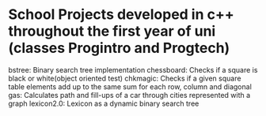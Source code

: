 # School Projects developed in c++ throughout the first year of uni (classes Progintro and Progtech)

bstree: Binary search tree implementation
chessboard: Checks if a square is black or white(object oriented test)
chkmagic: Checks if a given square table elements add up to the same sum for each row, column and diagonal
gas: Calculates path and fill-ups of a car through cities represented with a graph
lexicon2.0: Lexicon as a dynamic binary search tree
